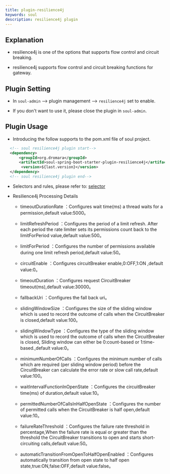 ```yaml
---
title: plugin-resilience4j
keywords: soul
description: resilience4j plugin
---
```


## Explanation

* resilience4j is one of the options that supports flow control and circuit breaking.

* resilience4j supports flow control and circuit breaking functions for gateway.


## Plugin Setting

* In `soul-admin` -->  plugin management --> `resilience4j` set to enable.

* If you don't want to use it, please close the plugin in `soul-admin`.


## Plugin Usage

* Introducing the follow supports to the pom.xml file of soul project.

```xml
  <!-- soul resilience4j plugin start-->
  <dependency>
      <groupId>org.dromara</groupId>
      <artifactId>soul-spring-boot-starter-plugin-resilience4j</artifactId>
       <version>${last.version}</version>
  </dependency>
  <!-- soul resilience4j plugin end-->
``` 

* Selectors and rules, please refer to: [selector](../selector-and-rule)

* Resilience4j Processing Details

    * timeoutDurationRate ：Configures wait time(ms) a thread waits for a permission,default value:5000。
    
    * limitRefreshPeriod ：Configures the period of a limit refresh. After each period the rate limiter sets its permissions count back to the limitForPeriod value,default value:500。
    
    * limitForPeriod ：Configures the number of permissions available during one limit refresh period,default value:50。
    
    * circuitEnable ：Configures circuitBreaker enable,0:OFF,1:ON ,default value:0。
    
    * timeoutDuration ：Configures request CircuitBreaker timeout(ms),default value:30000。
    
    * fallbackUri ：Configures the fall back uri。
    
    * slidingWindowSize ：Configures the size of the sliding window which is used to record the outcome of calls when the CircuitBreaker is closed,default value:100。
    
    * slidingWindowType ：Configures the type of the sliding window which is used to record the outcome of calls when the CircuitBreaker is closed,
                          Sliding window can either be 0:count-based or 1:time-based.,default value:0。
   
    * minimumNumberOfCalls ：Configures the minimum number of calls which are required (per sliding window period) before the CircuitBreaker can calculate the error rate or slow call rate,default value:100。

    * waitIntervalFunctionInOpenState ：Configures the circuitBreaker time(ms) of duration,default value:10。

    * permittedNumberOfCallsInHalfOpenState ：Configures the number of permitted calls when the CircuitBreaker is half open,default value:10。

    * failureRateThreshold ：Configures the failure rate threshold in percentage,When the failure rate is equal or greater than the threshold the CircuitBreaker transitions to open and starts short-circuiting calls,default value:50。

    * automaticTransitionFromOpenToHalfOpenEnabled ：Configures automatically transition from open state to half open state,true:ON,false:OFF,default value:false。
